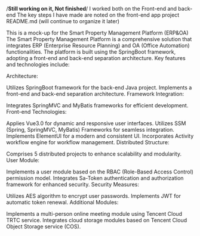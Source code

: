 /**Still working on it, Not finished**/
I worked both on the Front-end and back-end
The key steps I have made are noted on the front-end app project README.md (will continue to organize it later)


This is a mock-up for the Smart Property Management Platform (ERP&OA)
    The Smart Property Management Platform is a comprehensive solution that integrates ERP (Enterprise Resource Planning) and OA (Office Automation) functionalities. The platform is built using the SpringBoot framework, adopting a front-end and back-end separation architecture. Key features and technologies include:

Architecture:

Utilizes SpringBoot framework for the back-end Java project.
Implements a front-end and back-end separation architecture.
Framework Integration:

Integrates SpringMVC and MyBatis frameworks for efficient development.
Front-end Technologies:

Applies Vue3.0 for dynamic and responsive user interfaces.
Utilizes SSM (Spring, SpringMVC, MyBatis) Frameworks for seamless integration.
Implements ElementUI for a modern and consistent UI.
Incorporates Activity workflow engine for workflow management.
Distributed Structure:

Comprises 5 distributed projects to enhance scalability and modularity.
User Module:

Implements a user module based on the RBAC (Role-Based Access Control) permission model.
Integrates Sa-Token authentication and authorization framework for enhanced security.
Security Measures:

Utilizes AES algorithm to encrypt user passwords.
Implements JWT for automatic token renewal.
Additional Modules:

Implements a multi-person online meeting module using Tencent Cloud TRTC service.
Integrates cloud storage modules based on Tencent Cloud Object Storage service (COS).
